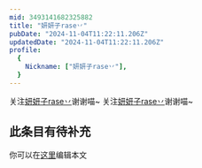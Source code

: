 ```yaml
---
mid: 3493141682325882
title: "妍妍子rase丷"
pubDate: "2024-11-04T11:22:11.206Z"
updatedDate: "2024-11-04T11:22:11.206Z"
profile:
  {
    Nickname: ["妍妍子rase丷"],
  }
---
```


关注[妍妍子rase丷](https://space.bilibili.com/3493141682325882)谢谢喵~ 关注[妍妍子rase丷](https://space.bilibili.com/3493141682325882)谢谢喵~

## 此条目有待补充
你可以在[这里](https://github.com/Yuhanawa/VTuber.ICU/edit/master/src/content/v/妍妍子rase丷/index.md)编辑本文
